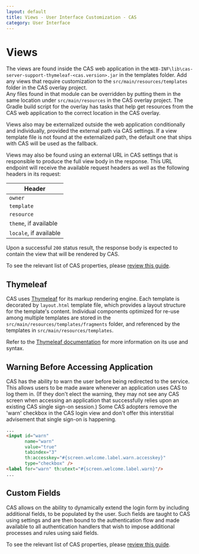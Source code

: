 ```yaml
---
layout: default
title: Views - User Interface Customization - CAS
category: User Interface
---
```


# Views

The views are found inside the CAS web application in the `WEB-INF\lib\cas-server-support-thymeleaf-<cas.version>.jar` in the templates folder. Add any views that require customization to the `src/main/resources/templates` folder in the CAS overlay project.  
Any files found in that module can be overridden by putting them in the same location under `src/main/resources` in the CAS overlay project. The Gradle build script for the overlay has tasks that help get resources from the CAS web application to the correct location in the CAS overlay.

Views also may be externalized outside the web application conditionally and individually, provided the external path via CAS settings. If a view template file is not found at the externalized path, the default one that ships with CAS will be used as the fallback.

Views may also be found using an external URL in CAS settings that is responsible to produce the full view body in the response. This URL endpoint will receive the available request headers as well as the following headers in its request:

| Header                 |
| ---------------------- |
| `owner`                |
| `template`             |
| `resource`             |
| `theme`, if available  |
| `locale`, if available |

Upon a successful `200` status result, the response body is expected to contain the view that will be rendered by CAS.

To see the relevant list of CAS properties, please [review this guide](../configuration/Configuration-Properties.html#views).

## Thymeleaf

CAS uses [Thymeleaf](https://www.thymeleaf.org) for its markup rendering engine. Each template is decorated by `layout.html` template file, which provides a layout structure for the template's content. Individual components optimized for re-use among multiple templates are stored in the `src/main/resources/templates/fragments` folder, and referenced by the templates in `src/main/resources/templates`.

Refer to the [Thymeleaf documentation](https://www.thymeleaf.org/) for more information on its use and syntax.

## Warning Before Accessing Application

CAS has the ability to warn the user before being redirected to the service. This allows users to be made aware whenever an application uses CAS to log them in. (If they don't elect the warning, they may not see any CAS screen when accessing an application that successfully relies upon an existing CAS single sign-on session.) Some CAS adopters remove the 'warn' checkbox in the CAS login view and don't offer this interstitial advisement that single sign-on is happening.

```html
...
<input id="warn"
       name="warn"
       value="true"
       tabindex="3"
       th:accesskey="#{screen.welcome.label.warn.accesskey}"
       type="checkbox" />
<label for="warn" th:utext="#{screen.welcome.label.warn}"/>
...
```

## Custom Fields

CAS allows on the ability to dynamically extend the login form by including additional fields, to be populated by the user. Such fields are taught to CAS using settings and are then bound to the authentication flow and made available to all authentication handlers that wish to impose additional processes and rules using said fields.

To see the relevant list of CAS properties, please [review this guide](../configuration/Configuration-Properties.html#views).
